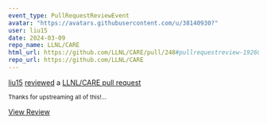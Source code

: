 ```yaml
---
event_type: PullRequestReviewEvent
avatar: "https://avatars.githubusercontent.com/u/38140930?"
user: liu15
date: 2024-03-09
repo_name: LLNL/CARE
html_url: https://github.com/LLNL/CARE/pull/248#pullrequestreview-1926051210
repo_url: https://github.com/LLNL/CARE
---
```


<a href='https://github.com/liu15' target='_blank'>liu15</a> <a href='https://github.com/LLNL/CARE/pull/248#pullrequestreview-1926051210' target='_blank'>reviewed</a> a <a href='https://github.com/LLNL/CARE/pull/248' target='_blank'>LLNL/CARE pull request</a>

<small>Thanks for upstreaming all of this!...</small>

<a href='https://github.com/LLNL/CARE/pull/248#pullrequestreview-1926051210' target='_blank'>View Review</a>